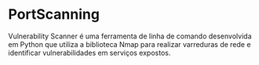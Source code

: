 # PortScanning
Vulnerability Scanner é uma ferramenta de linha de comando desenvolvida em Python que utiliza a biblioteca Nmap para realizar varreduras de rede e identificar vulnerabilidades em serviços expostos.
